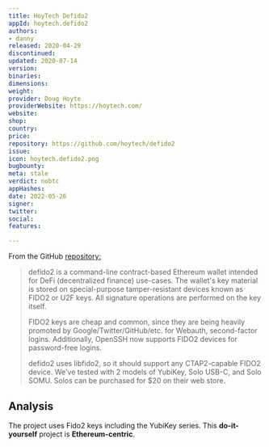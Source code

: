 ```yaml
---
title: HoyTech Defido2
appId: hoytech.defido2
authors:
- danny
released: 2020-04-29
discontinued: 
updated: 2020-07-14
version: 
binaries: 
dimensions: 
weight: 
provider: Doug Hoyte
providerWebsite: https://hoytech.com/
website: 
shop: 
country: 
price: 
repository: https://github.com/hoytech/defido2
issue: 
icon: hoytech.defido2.png
bugbounty: 
meta: stale
verdict: nobtc
appHashes: 
date: 2022-05-26
signer: 
twitter: 
social: 
features: 

---
```


From the GitHub [repository:](https://github.com/hoytech/defido2) 

> defido2 is a command-line contract-based Ethereum wallet intended for DeFi (decentralized finance) use-cases. The wallet's key material is stored on special-purpose tamper-resistant devices known as FIDO2 or U2F keys. All signature operations are performed on the key itself.
>
> FIDO2 keys are cheap and common, since they are being heavily promoted by Google/Twitter/GitHub/etc. for Webauth, second-factor logins. Additionally, OpenSSH now supports FIDO2 devices for password-free logins.
>
> defido2 uses libfido2, so it should support any CTAP2-capable FIDO2 device. We've tested with 2 models of YubiKey, Solo USB-C, and Solo SOMU. Solos can be purchased for $20 on their web store.

## Analysis 

The project uses Fido2 keys including the YubiKey series. This **do-it-yourself** project is **Ethereum-centric**. 

